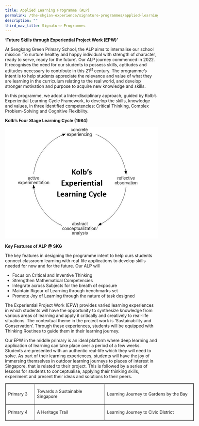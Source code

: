 ```yaml
---
title: Applied Learning Programme (ALP)
permalink: /the-skgian-experience/signature-programmes/applied-learning-programme/
description: ""
third_nav_title: Signature Programmes
---
```


<p><strong>&lsquo;Future Skills through Experiential Project Work (EPW)&rsquo;</strong></p>
<p>At Sengkang Green Primary School, the ALP aims to internalise our school mission &lsquo;To nurture healthy and happy individual with strength of character, ready to serve, ready for the future&rsquo;. Our ALP journey commenced in 2022. It recognises the need for our students to possess skills, aptitudes and attitudes necessary to contribute in this 21<sup>st</sup> century. The programme&rsquo;s intent is to help students appreciate the relevance and value of what they are learning in the curriculum relating to the real world, and develop stronger motivation and purpose to acquire new knowledge and skills.</p>
<p>In this programme, we adopt a Inter-disciplinary approach, guided by Kolb&rsquo;s Experiential Learning Cycle Framework, to develop the skills, knowledge and values, in three identified competencies: Critical Thinking, Complex Problem-Solving and Cognitive Flexibility.</p>
<p><strong>Kolb&rsquo;s Four Stage Learning Cycle (1984)</strong></p>
<img src="/images/ALP.png">
<p><strong>Key Features of ALP @ SKG</strong></p>
<p>The key features in designing the programme intent to help ours students connect classroom learning with real-life applications to develop skills needed for now and for the future. Our ALP will</p>
<ul>
<li>Focus on Critical and Inventive Thinking</li>
<li>Strengthen Mathematical Competencies</li>
<li>Integrate across Subjects for the breath of exposure</li>
<li>Maintain Rigour of Learning through benchmarks set</li>
<li>Promote Joy of Learning through the nature of task designed</li>
</ul>
<p>The Experiential Project Work (EPW) provides varied learning experiences in which students will have the opportunity to synthesize knowledge from various areas of learning and apply it critically and creatively to real-life situations. The contextual theme in the project work is &lsquo;Sustainability and Conservation&rsquo;. Through these experiences, students will be equipped with Thinking Routines to guide them in their learning journey.</p>
<p>Our EPW in the middle primary is an ideal platform where deep learning and application of learning can take place over a period of a few weeks. Students are presented with an authentic real-life which they will need to solve. As part of their learning experiences, students will have the joy of immersing themselves in outdoor learning journeys to places of interest in Singapore, that is related to their project. This is followed by a series of lessons for students to conceptualise, applying their thinking skills, experiment and present their ideas and solutions to their peers.</p>
<table style="height: 125px; width: 623px;" border="2" width="623">
<tbody>
<tr>
<td style="width: 82.5938px;">
<p>Primary 3</p>
</td>
<td style="width: 226.74px;">
<p>Towards a Sustainable Singapore</p>
</td>
<td style="width: 294.333px;">
<p>Learning Journey to Gardens by the Bay</p>
</td>
</tr>
<tr>
<td style="width: 82.5938px;">
<p>Primary 4</p>
</td>
<td style="width: 226.74px;">
<p>A Heritage Trail</p>
</td>
<td style="width: 294.333px;">
<p>Learning Journey to Civic DIstrict</p>
</td>
</tr>
</tbody>
</table>
<p>&nbsp;</p>
